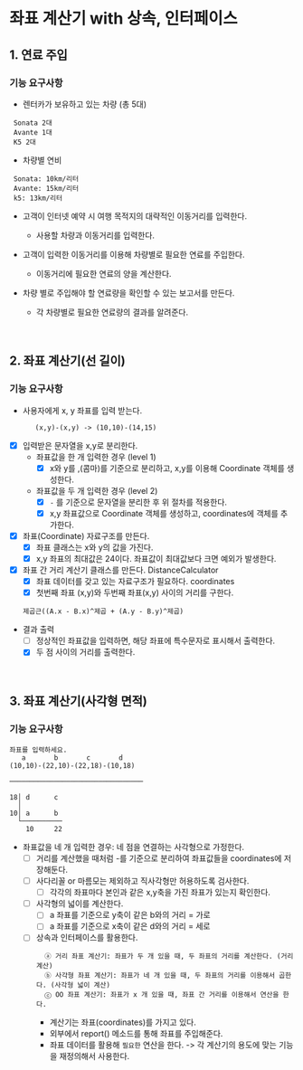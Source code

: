 # 좌표 계산기 with 상속, 인터페이스

## 1. 연료 주입
### 기능 요구사항
- 렌터카가 보유하고 있는 차량 (총 5대)
```text
 Sonata 2대
 Avante 1대
 K5 2대
```

- 차량별 연비
```text
 Sonata: 10km/리터
 Avante: 15km/리터
 k5: 13km/리터
```
    
- 고객이 인터넷 예약 시 여행 목적지의 대략적인 이동거리를 입력한다.
  - 사용할 차량과 이동거리를 입력한다.
   
- 고객이 입력한 이동거리를 이용해 차량별로 필요한 연료를 주입한다.
  - 이동거리에 필요한 연료의 양을 계산한다.
    
- 차량 별로 주입해야 할 연료량을 확인할 수 있는 보고서를 만든다.
  - 각 차량별로 필요한 연료량의 결과를 알려준다.   

<br>

## 2. 좌표 계산기(선 길이)
### 기능 요구사항
- 사용자에게 x, y 좌표를 입력 받는다.
  ```text
     (x,y)-(x,y) -> (10,10)-(14,15)
  ```
- [x] 입력받은 문자열을 x,y로 분리한다.
  - 좌표값을 한 개 입력한 경우 (level 1)
    - [x] x와 y를 ,(콤마)를 기준으로 분리하고, x,y를 이용해 Coordinate 객체를 생성한다.
    
  - 좌표값을 두 개 입력한 경우 (level 2)
    - [x] `-` 를 기준으로 문자열을 분리한 후 위 절차를 적용한다.
    - [x] x,y 좌표값으로 Coordinate 객체를 생성하고, coordinates에 객체를 추가한다. 

- [x] 좌표(Coordinate) 자료구조를 만든다.
  - [x] 좌표 클래스는 x와 y의 값을 가진다. 
  - [x] x,y 좌표의 최대값은 24이다. 좌표값이 최대값보다 크면 예외가 발생한다.

- [x] 좌표 간 거리 계산기 클래스를 만든다. DistanceCalculator
  - [x] 좌표 데이터를 갖고 있는 자료구조가 필요하다. coordinates
  - [x] 첫번째 좌표 (x,y)와 두번째 좌표(x,y) 사이의 거리를 구한다.
  ```text
  제곱근((A.x - B.x)^제곱 + (A.y - B.y)^제곱)
  ```

- 결과 출력
  - [ ] 정상적인 좌표값을 입력하면, 해당 좌표에 특수문자로 표시해서 출력한다.
  - [x] 두 점 사이의 거리를 출력한다.
  
<br>

## 3. 좌표 계산기(사각형 면적)
### 기능 요구사항
```text
좌표를 입력하세요.
   a       b       c       d
(10,10)-(22,10)-(22,18)-(10,18)

─────────────────────────────────

18│ d      c
  │
10│ a      b
  └──────────
    10     22
```
- 좌표값을 네 개 입력한 경우: 네 점을 연결하는 사각형으로 가정한다.
  - [ ] 거리를 계산했을 때처럼 -를 기준으로 분리하여 좌표값들을 coordinates에 저장해둔다.
  - [ ] 사다리꼴 or 마름모는 제외하고 직사각형만 허용하도록 검사한다.
    - [ ] 각각의 좌표마다 본인과 같은 x,y축을 가진 좌표가 있는지 확인한다. 
    
  - [ ] 사각형의 넓이를 계산한다.
    - [ ] a 좌표를 기준으로 y축이 같은 b와의 거리 = 가로
    - [ ] a 좌표를 기준으로 x축이 같은 d와의 거리 = 세로
  
  - [ ] 상속과 인터페이스를 활용한다.
    ```text
      ⓐ 거리 좌표 계산기: 좌표가 두 개 있을 때, 두 좌표의 거리를 계산한다. (거리 계산)
      ⓑ 사각형 좌표 계산기: 좌표가 네 개 있을 때, 두 좌표의 거리를 이용해서 곱한다. (사각형 넓이 계산)
      ⓒ OO 좌표 계산기: 좌표가 x 개 있을 때, 좌표 간 거리를 이용해서 연산을 한다.
    ```
    - 계산기는 좌표(coordinates)를 가지고 있다.
    - 외부에서 report() 메소드를 통해 좌표를 주입해준다.
    - 좌표 데이터를 활용해 `필요한` 연산을 한다. -> 각 계산기의 용도에 맞는 기능을 재정의해서 사용한다.
      



  
  
  